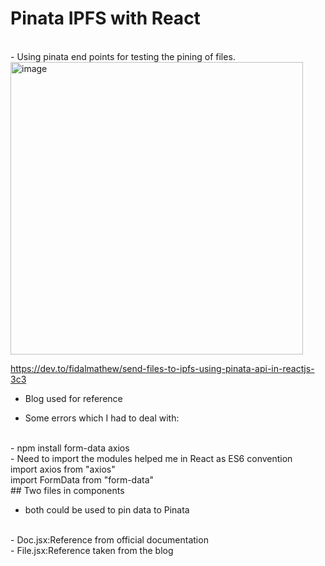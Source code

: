 # Pinata IPFS with React
<br>
- Using pinata end points for testing the pining of files.

<img width="468" alt="image" src="https://user-images.githubusercontent.com/96490105/234174039-922527e2-a2d1-4862-8127-63a8d9a5e24e.png">

https://dev.to/fidalmathew/send-files-to-ipfs-using-pinata-api-in-reactjs-3c3
<br>
- Blog used for reference

- Some errors which I had to deal with:
<br>
- npm install form-data axios
<br>
- Need to import the modules helped me in React as ES6 convention
  <br>
  import axios from "axios"
  <br>
  import FormData from "form-data"
 
<br>
## Two files in components
 
- both could be used to pin data to Pinata
<br>
- Doc.jsx:Reference from official documentation
<br>
- File.jsx:Reference taken from the blog
